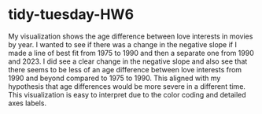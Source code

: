 # tidy-tuesday-HW6

My visualization shows the age difference between love interests in movies by year. I wanted to see if there was a change in the negative slope if I made a line of best fit from 1975 to 1990 and then a separate one from 1990 and 2023. I did see a clear change in the negative slope and also see that there seems to be less of an age difference between love interests from 1990 and beyond compared to 1975 to 1990. This aligned with my hypothesis that age differences would be more severe in a different time. This visualization is easy to interpret due to the color coding and detailed axes labels.
